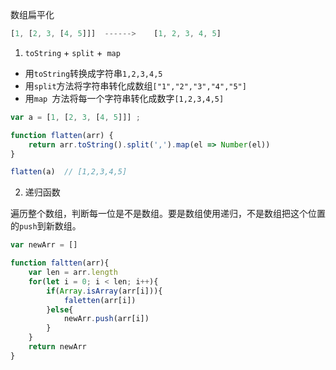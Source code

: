 数组扁平化

```js
[1, [2, 3, [4, 5]]]  ------>    [1, 2, 3, 4, 5]
```

1. `toString` + `split` +` map`

- 用`toString`转换成字符串`1,2,3,4,5`
- 用`split`方法将字符串转化成数组`["1","2","3","4","5"]`
- 用`map `方法将每一个字符串转化成数字`[1,2,3,4,5]`

```js
var a = [1, [2, 3, [4, 5]]] ;

function flatten(arr) {
    return arr.toString().split(',').map(el => Number(el))
}

flatten(a)  // [1,2,3,4,5]
```

2. 递归函数

遍历整个数组，判断每一位是不是数组。要是数组使用递归，不是数组把这个位置的`push`到新数组。

```js
var newArr = []

function faltten(arr){
    var len = arr.length
    for(let i = 0; i < len; i++){
        if(Array.isArray(arr[i])){
            faletten(arr[i])
        }else{
            newArr.push(arr[i])
        }
    }
    return newArr
}
```

